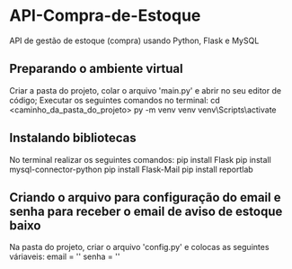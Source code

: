 # API-Compra-de-Estoque
API de gestão de estoque (compra) usando Python, Flask e MySQL

## Preparando o ambiente virtual
Criar a pasta do projeto, colar o arquivo 'main.py' e abrir no seu editor de código;
Executar os seguintes comandos no terminal:
cd <caminho_da_pasta_do_projeto>
py -m venv venv
venv\Scripts\activate

## Instalando bibliotecas
No terminal realizar os seguintes comandos:
pip install Flask 
pip install mysql-connector-python
pip install Flask-Mail
pip install reportlab 

## Criando o arquivo para configuração do email e senha para receber o email de aviso de estoque baixo
Na pasta do projeto, criar o arquivo 'config.py' e colocas as seguintes váriaveis:
email = '<email>'
senha = '<senha>'
